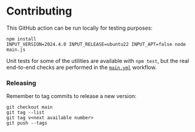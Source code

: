Contributing
============

This GitHub action can be run locally for testing purposes:

```
npm install
INPUT_VERSION=2024.4.0 INPUT_RELEASE=ubuntu22 INPUT_APT=false node main.js
```

Unit tests for some of the utilities are available with `npm test`, but the real end-to-end checks
are performed in the [`main.yml`](.github/workflows/main.yml) workflow.

### Releasing

Remember to tag commits to release a new version:

```
git checkout main
git tag --list
git tag v<next available number>
git push --tags
```
